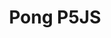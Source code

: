 ---
layout: '@/templates/BasePost.astro'
title: Pong P5JS
description: My Pong interpretation on P5JS
pubDate: 2022-01-25T00:00:00Z
imgSrc: '/assets/images/pongLogo.png'
imgAlt: 'Pong Logo'
---
